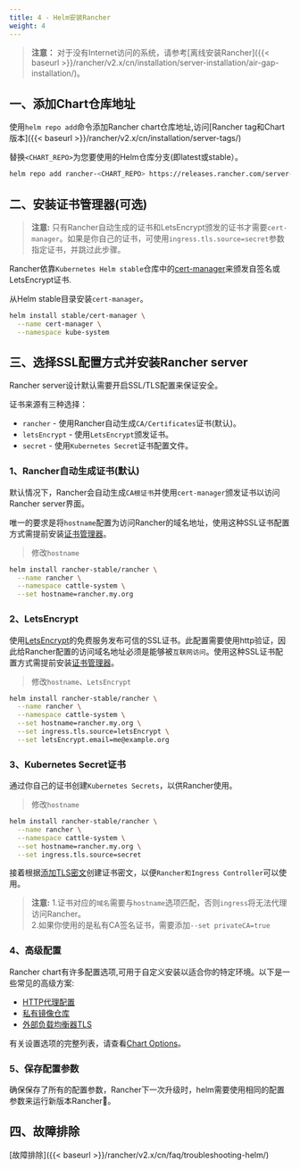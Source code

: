 ```yaml
---
title: 4 - Helm安装Rancher
weight: 4
---
```


>**注意：** 对于没有Internet访问的系统，请参考[离线安装Rancher]({{< baseurl >}}/rancher/v2.x/cn/installation/server-installation/air-gap-installation/)。

## 一、添加Chart仓库地址

使用`helm repo add`命令添加Rancher chart仓库地址,访问[Rancher tag和Chart版本]({{< baseurl >}}/rancher/v2.x/cn/installation/server-tags/)

替换`<CHART_REPO>`为您要使用的Helm仓库分支(即latest或stable）。

```bash
helm repo add rancher-<CHART_REPO> https://releases.rancher.com/server-charts/<CHART_REPO>
```

## 二、安装证书管理器(可选)

>**注意:** 只有Rancher自动生成的证书和LetsEncrypt颁发的证书才需要`cert-manager`。如果是你自己的证书，可使用`ingress.tls.source=secret`参数指定证书，并跳过此步骤。

Rancher依靠`Kubernetes Helm stable`仓库中的[cert-manager](https://github.com/kubernetes/charts/tree/master/stable/cert-manager)来颁发自签名或LetsEncrypt证书.

从Helm stable目录安装`cert-manager`。

```bash
helm install stable/cert-manager \
  --name cert-manager \
  --namespace kube-system
```

## 三、选择SSL配置方式并安装Rancher server

Rancher server设计默认需要开启SSL/TLS配置来保证安全。

证书来源有三种选择：

- `rancher` - 使用Rancher自动生成`CA/Certificates`证书(默认)。
- `letsEncrypt` - 使用`LetsEncrypt`颁发证书。
- `secret` - 使用`Kubernetes Secret`证书配置文件。

### 1、Rancher自动生成证书(默认)

默认情况下，Rancher会自动生成`CA根证书`并使用`cert-manager`颁发证书以访问Rancher server界面。

唯一的要求是将`hostname`配置为访问Rancher的域名地址，使用这种SSL证书配置方式需提前安装[证书管理器](#二-安装证书管理器-可选)。

>修改`hostname`

```bash
helm install rancher-stable/rancher \
  --name rancher \
  --namespace cattle-system \
  --set hostname=rancher.my.org
```

### 2、LetsEncrypt

使用[LetsEncrypt](https://letsencrypt.org/)的免费服务发布可信的SSL证书。此配置需要使用http验证，因此给Rancher配置的访问域名地址必须是能够被`互联网访问`。使用这种SSL证书配置方式需提前安装[证书管理器](#二-安装证书管理器-可选)。

>修改`hostname`、`LetsEncrypt`

```bash
helm install rancher-stable/rancher \
  --name rancher \
  --namespace cattle-system \
  --set hostname=rancher.my.org \
  --set ingress.tls.source=letsEncrypt \
  --set letsEncrypt.email=me@example.org
```

### 3、Kubernetes Secret证书

通过你自己的证书创建`Kubernetes Secrets`，以供Rancher使用。

>修改`hostname`

```bash
helm install rancher-stable/rancher \
  --name rancher \
  --namespace cattle-system \
  --set hostname=rancher.my.org \
  --set ingress.tls.source=secret
```

接着根据[添加TLS密文](./tls-secrets)创建证书密文，以便`Rancher和Ingress Controller`可以使用。

>**注意:**
>1.证书对应的`域名`需要与`hostname`选项匹配，否则`ingress`将无法代理访问Rancher。\
>2.如果你使用的是私有CA签名证书，需要添加`--set privateCA=true`

### 4、高级配置

Rancher chart有许多配置选项,可用于自定义安装以适合你的特定环境。以下是一些常见的高级方案:

- [HTTP代理配置](./chart-options/#http-proxy)
- [私有镜像仓库](./chart-options/#private-registry)
- [外部负载均衡器TLS](./chart-options/#external-tls-termination)

有关设置选项的完整列表，请查看[Chart Options](./chart-options/)。

### 5、保存配置参数

确保保存了所有的配置参数，Rancher下一次升级时，helm需要使用相同的配置参数来运行新版本Rancher。

## 四、故障排除

[故障排除]({{< baseurl >}}/rancher/v2.x/cn/faq/troubleshooting-helm/)
